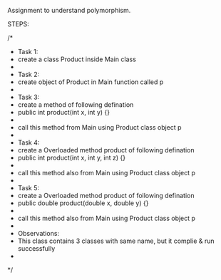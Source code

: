 Assignment to understand polymorphism.

STEPS:

/*
 * Task 1:
 * create a class Product inside Main class
 *
 * Task 2:
 * create object of Product in Main function called p
 *
 * Task 3:
 * create a method of following defination
 * public int product(int x, int y) {}
 *
 * call this method from Main using Product class object p
 *
 * Task 4:
 * create a Overloaded method product of following defination
 * public int product(int x, int y, int z) {}
 *
 * call this method also from Main using Product class object p
 *
 * Task 5:
 * create a Overloaded method product of following defination
 * public double product(double x, double y) {}
 *
 * call this method also from Main using Product class object p
 *
 * Observations:
 * This class contains 3 classes with same name, but it complie & run successfully
 *
 */
